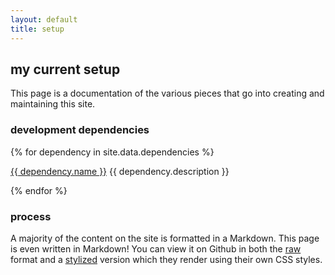 ```yaml
---
layout: default
title: setup
---
```

## my current setup

This page is a documentation of the various pieces that go into creating and maintaining this site.

### development dependencies

{% for dependency in site.data.dependencies %}

  <a class="italic" href="{{ dependency.link }}" target="_blank">{{ dependency.name }}</a>
  {{ dependency.description }}

{% endfor %}

### process

A majority of the content on the site is formatted in a Markdown.  This page is even written in Markdown!  You can view it on Github in both the [raw][md-raw] format and a [stylized][md-github] version which they render using their own CSS styles.

[md-raw]: https://raw.github.com/stvnjacobs/blog/master/setup.md      "uncompiled .md source of this page.  neat!"
[md-github]: https://github.com/stvnjacobs/blog/blob/master/setup.md  "styled using github flavored markdown.  neat!"